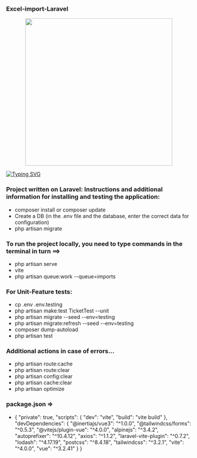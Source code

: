 
### Excel-import-Laravel

<p align="center"><a href="https://laravel.com" target="_blank"><img src="https://raw.githubusercontent.com/laravel/art/master/logo-lockup/5%20SVG/2%20CMYK/1%20Full%20Color/laravel-logolockup-cmyk-red.svg" width="400"></a></p>
<p align="center">
</p>
<a href="https://git.io/typing-svg"><img src="https://readme-typing-svg.herokuapp.com?font=Fira+Code&size=30&pause=1000&center=true&vCenter=true&multiline=true&width=1080&height=160&lines=I+welcome+everyone!+My+name+is+Rinat.+;I+am+engaged+in+web+development+of+back-end+applications+and;websites+and+a+little+front-end." alt="Typing SVG" /></a>

### Project written on Laravel: Instructions and additional information for installing and testing the application:
* composer install or composer update
* Create a DB (in the .env file and the database, enter the correct data for configuration)
* php artisan migrate

### To run the project locally, you need to type commands in the terminal in turn ==>
* php artisan serve
* vite
* php artisan queue:work --queue=imports

### For Unit-Feature tests:
* cp .env .env.testing
* php artisan make:test TicketTest --unit
* php artisan migrate --seed --env=testing
* php artisan migrate:refresh --seed --env=testing
* composer dump-autoload
* php artisan test

### Additional actions in case of errors...
* php artisan route:cache
* php artisan route:clear
* php artisan config:clear
* php artisan cache:clear
* php artisan optimize
### package.json =>
* {
  "private": true,
  "scripts": {
  "dev": "vite",
  "build": "vite build"
  },
  "devDependencies": {
  "@inertiajs/vue3": "^1.0.0",
  "@tailwindcss/forms": "^0.5.3",
  "@vitejs/plugin-vue": "^4.0.0",
  "alpinejs": "^3.4.2",
  "autoprefixer": "^10.4.12",
  "axios": "^1.1.2",
  "laravel-vite-plugin": "^0.7.2",
  "lodash": "^4.17.19",
  "postcss": "^8.4.18",
  "tailwindcss": "^3.2.1",
  "vite": "^4.0.0",
  "vue": "^3.2.41"
  }
  }


